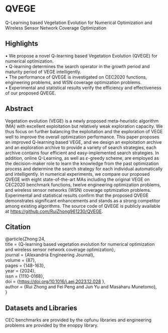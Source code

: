 # QVEGE
Q-Learning based Vegetation Evolution for Numerical Optimization and Wireless Sensor Network Coverage Optimization

## Highlights
• We propose a novel Q-learning based Vegetation Evolution (QVEGE) for numerical optimization.  
• Q-learning determines the search operator in the growth period and maturity period of VEGE intelligently.  
• The performance of QVEGE is investigated on CEC2020 functions, engineering problems, and WSN coverage optimization problems.  
• Experimental and statistical results verify the efficiency and effectiveness of our proposed QVEGE.  

## Abstract
Vegetation evolution (VEGE) is a newly proposed meta-heuristic algorithm (MA) with excellent exploitation but relatively weak exploration capacity. We thus focus on further balancing the exploitation and the exploration of VEGE well to improve the overall optimization performance. This paper proposes an improved Q-learning based VEGE, and we design an exploitation archive and an exploration archive to provide a variety of search strategies, each archive contains four efficient and easy-implemented search strategies. In addition, online Q-Learning, as well as $\varepsilon$-greedy scheme, are employed as the decision-maker role to learn the knowledge from the past optimization process and determine the search strategy for each individual automatically and intelligently. In numerical experiments, we compare our proposed QVEGE with eight state-of-the-art MAs including the original VEGE on CEC2020 benchmark functions, twelve engineering optimization problems, and wireless sensor networks (WSN) coverage optimization problems. Experimental and statistical results confirm that the proposed QVEGE demonstrates significant enhancements and stands as a strong competitor among existing algorithms. The source code of QVEGE is publicly available at https://github.com/RuiZhong961230/QVEGE.

## Citation
@article{Zhong:24,  
title = {Q-learning based vegetation evolution for numerical optimization and wireless sensor network coverage optimization},  
journal = {Alexandria Engineering Journal},  
volume = {87},  
pages = {148-163},  
year = {2024},  
issn = {1110-0168},  
doi = {https://doi.org/10.1016/j.aej.2023.12.028 },  
author = {Rui Zhong and Fei Peng and Jun Yu and Masaharu Munetomo},  
}

## Datasets and Libraries
CEC benchmarks are provided by the opfunu libraries and engineering problems are provided by the enoppy library.
